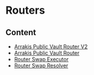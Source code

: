 # Routers

## Content

- [Arrakis Public Vault Router V2](contract.ArrakisPublicVaultRouterV2.md)
- [Arrakis Public Vault Router](contract.ArrakisPublicVaultRouter.md)
- [Router Swap Executor](contract.RouterSwapExecutor.md)
- [Router Swap Resolver](contract.RouterSwapResolver.md)
